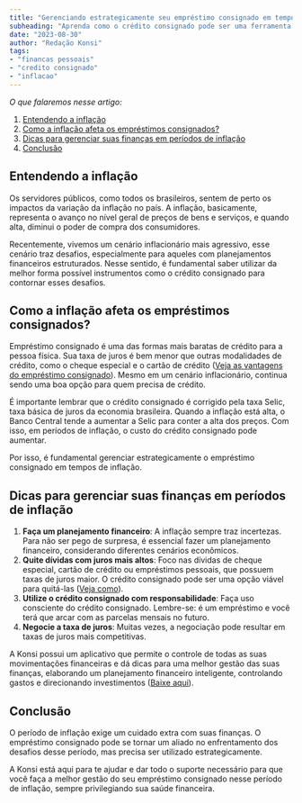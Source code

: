 ```yaml
---
title: "Gerenciando estrategicamente seu empréstimo consignado em tempos de inflação"
subheading: "Aprenda como o crédito consignado pode ser uma ferramenta estratégica em tempos de inflação e veja dicas para gerenciar suas finanças nesse período"
date: "2023-08-30"
author: "Redação Konsi"
tags:
- "financas pessoais"
- "credito consignado"
- "inflacao"
---
```


_O que falaremos nesse artigo:_
1. [Entendendo a inflação](#entendendo)
2. [Como a inflação afeta os empréstimos consignados?](#inflacao-afeta)
3. [Dicas para gerenciar suas finanças em períodos de inflação](#gerenciando-financas)
4. [Conclusão](#conclusao)

## Entendendo a inflação <a name="entendendo"></a> 

Os servidores públicos, como todos os brasileiros, sentem de perto os impactos da variação da inflação no país. A inflação, basicamente, representa o avanço no nível geral de preços de bens e serviços, e quando alta, diminui o poder de compra dos consumidores.

Recentemente, vivemos um cenário inflacionário mais agressivo, esse cenário traz desafios, especialmente para aqueles com planejamentos financeiros estruturados. Nesse sentido, é fundamental saber utilizar da melhor forma possível instrumentos como o crédito consignado para contornar esses desafios.

## Como a inflação afeta os empréstimos consignados? <a name="inflacao-afeta"></a>

Empréstimo consignado é uma das formas mais baratas de crédito para a pessoa física. Sua taxa de juros é bem menor que outras modalidades de crédito, como o cheque especial e o cartão de crédito ([Veja as vantagens do empréstimo consignado](https://www.konsi.com.br/postagens/vantagens-do-credito-consignado-por-que-escolher)). Mesmo em um cenário inflacionário, continua sendo uma boa opção para quem precisa de crédito.

É importante lembrar que o crédito consignado é corrigido pela taxa Selic, taxa básica de juros da economia brasileira. Quando a inflação está alta, o Banco Central tende a aumentar a Selic para conter a alta dos preços. Com isso, em períodos de inflação, o custo do crédito consignado pode aumentar.

Por isso, é fundamental gerenciar estrategicamente o empréstimo consignado em tempos de inflação.

## Dicas para gerenciar suas finanças em períodos de inflação <a name="gerenciando-financas"></a>

1. **Faça um planejamento financeiro**: A inflação sempre traz incertezas. Para não ser pego de surpresa, é essencial fazer um planejamento financeiro, considerando diferentes cenários econômicos.
2. **Quite dívidas com juros mais altos**: Foco nas dívidas de cheque especial, cartão de crédito ou empréstimos pessoais, que possuem taxas de juros maior. O crédito consignado pode ser uma opção viável para quitá-las ([Veja como](https://www.konsi.com.br/postagens/como-usar-o-crdito-consignado-para-quitar-dvidas-caras)).
3. **Utilize o crédito consignado com responsabilidade**: Faça uso consciente do crédito consignado. Lembre-se: é um empréstimo e você terá que arcar com as parcelas mensais no futuro.
4. **Negocie a taxa de juros**: Muitas vezes, a negociação pode resultar em taxas de juros mais competitivas.

A Konsi possui um aplicativo que permite o controle de todas as suas movimentações financeiras e dá dicas para uma melhor gestão das suas finanças, elaborando um planejamento financeiro inteligente, controlando gastos e direcionando investimentos ([Baixe aqui](https://www.konsi.com.br/app)).

## Conclusão <a name="conclusao"></a>

O período de inflação exige um cuidado extra com suas finanças. O empréstimo consignado pode se tornar um aliado no enfrentamento dos desafios desse período, mas precisa ser utilizado estrategicamente.

A Konsi está aqui para te ajudar e dar todo o suporte necessário para que você faça a melhor gestão do seu empréstimo consignado nesse período de inflação, sempre privilegiando sua saúde financeira.
